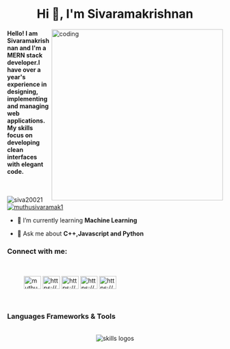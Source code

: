 <h1 align="center">Hi 👋, I'm Sivaramakrishnan</h1>
<img align="right" alt="coding" width="400" src="https://media.giphy.com/media/bGgsc5mWoryfgKBx1u/giphy.gif">

####  Hello! I am  Sivaramakrishnan and I'm a MERN stack developer.I have over a year's experience in designing, implementing and managing web applications. My skills focus on developing clean interfaces with elegant code. 


&nbsp;&nbsp;&nbsp;


<p align="left">
  <img src="https://komarev.com/ghpvc/?username=siva20021&label=Profile%20views&color=0e75b6&style=flat" alt="siva20021" />
 &nbsp;&nbsp;&nbsp;
 <a href="https://twitter.com/muthusivaramak1" target="blank"><img src="https://img.shields.io/twitter/follow/muthusivaramak1?logo=twitter&style=for-the-badge" alt="muthusivaramak1" /></a>
</p>


- 🌱 I’m currently learning **Machine Learning**

- 💬 Ask me about **C++,Javascript and Python**

<h3 align="left">Connect with me:</h3>
&nbsp;&nbsp;&nbsp;
<p align="left">
&nbsp;&nbsp;&nbsp;&nbsp;&nbsp;&nbsp;&nbsp;&nbsp;&nbsp;
<a href="https://twitter.com/muthusivaramak1" target="blank"><img align="center" src="https://raw.githubusercontent.com/rahuldkjain/github-profile-readme-generator/master/src/images/icons/Social/twitter.svg" alt="muthusivaramak1" height="30" width="40" /></a>
<a href="https://linkedin.com/in/https://www.linkedin.com/in/sivaramakrishnan-m-0b71061bb/" target="blank"><img align="center" src="https://raw.githubusercontent.com/rahuldkjain/github-profile-readme-generator/master/src/images/icons/Social/linked-in-alt.svg" alt="https://www.linkedin.com/in/sivaramakrishnan-m-0b71061bb/" height="30" width="40" /></a>
<a href="https://kaggle.com/https://www.kaggle.com/srk2011029010002" target="blank"><img align="center" src="https://raw.githubusercontent.com/rahuldkjain/github-profile-readme-generator/master/src/images/icons/Social/kaggle.svg" alt="https://www.kaggle.com/srk2011029010002" height="30" width="40" /></a>
<a href="https://instagram.com/https://www.instagram.com/me__siddarth/" target="blank"><img align="center" src="https://raw.githubusercontent.com/rahuldkjain/github-profile-readme-generator/master/src/images/icons/Social/instagram.svg" alt="https://www.instagram.com/me__siddarth/" height="30" width="40" /></a>
<a href="https://www.hackerrank.com/https://www.hackerrank.com/sm2482" target="blank"><img align="center" src="https://raw.githubusercontent.com/rahuldkjain/github-profile-readme-generator/master/src/images/icons/Social/hackerrank.svg" alt="https://www.hackerrank.com/sm2482" height="30" width="40" /></a>
 
</p>
&nbsp;&nbsp;&nbsp;
<h3 align="left">Languages Frameworks & Tools </h3>
&nbsp;&nbsp;&nbsp;
<div align="center">

  <img src="https://skillicons.dev/icons?i=git,github,nodejs,vite,html,css,sass,tailwind,bootstrap,js,ts,react,androidstudio,cpp,dart,dotnet,electron,express,flutter,solidity,nextjs,redux,c,py,fastapi,mongodb,mysql,postgresql,postman,netlify,vercel,figma,vscode,mui," alt="skills logos" />
  <br /> 
<!--   <h2>Actively Learning</h3>
  <img src="https://skillicons.dev/icons?i=linux,githubactions,aws,gcp" alt="skills actively learning logos"> -->
</div>



